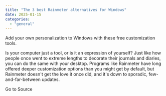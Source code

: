 ```yaml
---
title: "The 3 best Rainmeter alternatives for Windows"
date: 2025-01-15
categories: 
  - "general"
---
```


Add your own personalization to Windows with these free customization tools.

Is your computer just a tool, or is it an expression of yourself? Just like how people once went to extreme lengths to decorate their journals and diaries, you can do the same with your desktop. Programs like Rainmeter have long offered deeper customization options than you might get by default, but Rainmeter doesn't get the love it once did, and it's down to sporadic, few-and-far-between updates.

Go to Source
